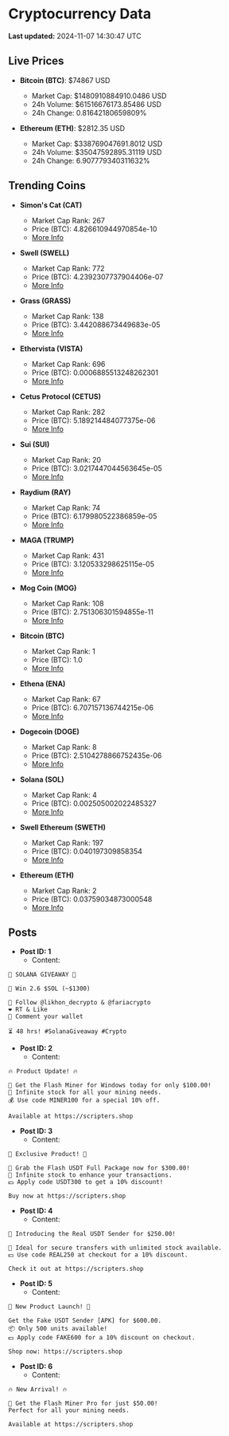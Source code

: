 # Cryptocurrency Data

**Last updated:** 2024-11-07 14:30:47 UTC

## Live Prices
- **Bitcoin (BTC)**: $74867 USD
  - Market Cap: $1480910884910.0486 USD
  - 24h Volume: $61516676173.85486 USD
  - 24h Change: 0.81642180659809%

- **Ethereum (ETH)**: $2812.35 USD
  - Market Cap: $338769047691.8012 USD
  - 24h Volume: $35047592895.31119 USD
  - 24h Change: 6.907779340311632%

## Trending Coins
- **Simon's Cat (CAT)**
  - Market Cap Rank: 267
  - Price (BTC): 4.826610944970854e-10
  - [More Info](https://www.coingecko.com/en/coins/simons-cat)

- **Swell (SWELL)**
  - Market Cap Rank: 772
  - Price (BTC): 4.2392307737904406e-07
  - [More Info](https://www.coingecko.com/en/coins/swell-network)

- **Grass (GRASS)**
  - Market Cap Rank: 138
  - Price (BTC): 3.442088673449683e-05
  - [More Info](https://www.coingecko.com/en/coins/grass)

- **Ethervista (VISTA)**
  - Market Cap Rank: 696
  - Price (BTC): 0.0006885513248262301
  - [More Info](https://www.coingecko.com/en/coins/ethervista)

- **Cetus Protocol (CETUS)**
  - Market Cap Rank: 282
  - Price (BTC): 5.189214484077375e-06
  - [More Info](https://www.coingecko.com/en/coins/cetus-protocol)

- **Sui (SUI)**
  - Market Cap Rank: 20
  - Price (BTC): 3.0217447044563645e-05
  - [More Info](https://www.coingecko.com/en/coins/sui)

- **Raydium (RAY)**
  - Market Cap Rank: 74
  - Price (BTC): 6.179980522386859e-05
  - [More Info](https://www.coingecko.com/en/coins/raydium)

- **MAGA (TRUMP)**
  - Market Cap Rank: 431
  - Price (BTC): 3.120533298625115e-05
  - [More Info](https://www.coingecko.com/en/coins/maga)

- **Mog Coin (MOG)**
  - Market Cap Rank: 108
  - Price (BTC): 2.751306301594855e-11
  - [More Info](https://www.coingecko.com/en/coins/mog-coin)

- **Bitcoin (BTC)**
  - Market Cap Rank: 1
  - Price (BTC): 1.0
  - [More Info](https://www.coingecko.com/en/coins/bitcoin)

- **Ethena (ENA)**
  - Market Cap Rank: 67
  - Price (BTC): 6.707157136744215e-06
  - [More Info](https://www.coingecko.com/en/coins/ethena)

- **Dogecoin (DOGE)**
  - Market Cap Rank: 8
  - Price (BTC): 2.5104278866752435e-06
  - [More Info](https://www.coingecko.com/en/coins/dogecoin)

- **Solana (SOL)**
  - Market Cap Rank: 4
  - Price (BTC): 0.002505002022485327
  - [More Info](https://www.coingecko.com/en/coins/solana)

- **Swell Ethereum (SWETH)**
  - Market Cap Rank: 197
  - Price (BTC): 0.040197309858354
  - [More Info](https://www.coingecko.com/en/coins/sweth)

- **Ethereum (ETH)**
  - Market Cap Rank: 2
  - Price (BTC): 0.03759034873000548
  - [More Info](https://www.coingecko.com/en/coins/ethereum)

## Posts
- **Post ID: 1**
  - Content:
```
🚀 SOLANA GIVEAWAY 🚀

🎁 Win 2.6 $SOL (~$1300)

🤝 Follow @likhon_decrypto & @fariacrypto
❤️ RT & Like
💬 Comment your wallet

⏳ 48 hrs! #SolanaGiveaway #Crypto
```

- **Post ID: 2**
  - Content:
```
🔥 Product Update! 🔥

🚀 Get the Flash Miner for Windows today for only $100.00!
🔋 Infinite stock for all your mining needs.
💰 Use code MINER100 for a special 10% off.

Available at https://scripters.shop
```

- **Post ID: 3**
  - Content:
```
🎁 Exclusive Product! 🎁

💸 Grab the Flash USDT Full Package now for $300.00!
🎉 Infinite stock to enhance your transactions.
💵 Apply code USDT300 to get a 10% discount!

Buy now at https://scripters.shop
```

- **Post ID: 4**
  - Content:
```
💎 Introducing the Real USDT Sender for $250.00!

💼 Ideal for secure transfers with unlimited stock available.
💵 Use code REAL250 at checkout for a 10% discount.

Check it out at https://scripters.shop
```

- **Post ID: 5**
  - Content:
```
🚀 New Product Launch! 🚀

Get the Fake USDT Sender [APK] for $600.00.
📦 Only 500 units available!
💵 Apply code FAKE600 for a 10% discount on checkout.

Shop now: https://scripters.shop
```

- **Post ID: 6**
  - Content:
```
🔥 New Arrival! 🔥

💸 Get the Flash Miner Pro for just $50.00!
Perfect for all your mining needs.

Available at https://scripters.shop
```

